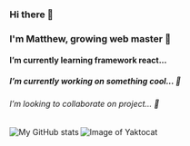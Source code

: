 ### Hi there 👋
### I'm Matthew, growing web master 🌱
#### I’m currently learning framework react... 
##### I’m currently working on something cool... 🔭
###### I’m looking to collaborate on project... 👯
<!--
**Matteo921/Matteo921** is a ✨ _special_ ✨ repository because its `README.md` (this file) appears on your GitHub profile.

Here are some ideas to get you started:

- 🔭 I’m currently working on something cool... 
- 🌱 I’m currently learning framework react...
- 👯 I’m looking to collaborate on project...
- 🤔 I’m looking for help with ...
- 💬 Ask me about ...
- 📫 How to reach me: ...
- 😄 Pronouns: ...
- ⚡ Fun fact: ...
-->
![Image of Yaktocat](https://octodex.github.com/images/yaktocat.png)
<a href="https://github.com/anuraghazra/github-readme-stats">
 <img align="left" alt="My GitHub stats" src="https://github-readme-stats.vercel.app/api?username=Matteo921&count_private=true" />
</a>

